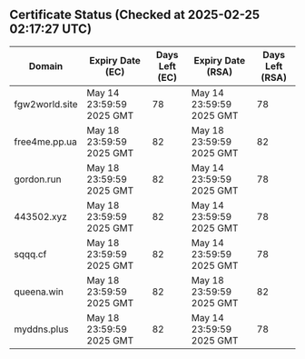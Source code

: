 ## Certificate Status (Checked at 2025-02-25 02:17:27 UTC)
| Domain | Expiry Date (EC) | Days Left (EC) | Expiry Date (RSA) | Days Left (RSA) |
|--------|-------------------|----------------|--------------------|--------------------|
| fgw2world.site | May 14 23:59:59 2025 GMT | 78 | May 14 23:59:59 2025 GMT | 78 |
| free4me.pp.ua | May 18 23:59:59 2025 GMT | 82 | May 18 23:59:59 2025 GMT | 82 |
| gordon.run | May 18 23:59:59 2025 GMT | 82 | May 14 23:59:59 2025 GMT | 78 |
| 443502.xyz | May 18 23:59:59 2025 GMT | 82 | May 14 23:59:59 2025 GMT | 78 |
| sqqq.cf | May 18 23:59:59 2025 GMT | 82 | May 14 23:59:59 2025 GMT | 78 |
| queena.win | May 18 23:59:59 2025 GMT | 82 | May 18 23:59:59 2025 GMT | 82 |
| myddns.plus | May 18 23:59:59 2025 GMT | 82 | May 14 23:59:59 2025 GMT | 78 |
